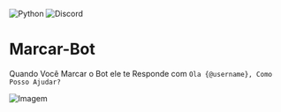 ![Python](https://img.shields.io/badge/python-3670A0?style=for-the-badge&logo=python&logoColor=ffdd54)
![Discord](https://img.shields.io/badge/Discord-%235865F2.svg?style=for-the-badge&logo=discord&logoColor=white)

# Marcar-Bot
Quando Você Marcar o Bot ele te Responde com
```Ola {@username}, Como Posso Ajudar?```

![Imagem](https://i.ibb.co/NgggrqZb/IMG-20250130-WA0037.jpg)
